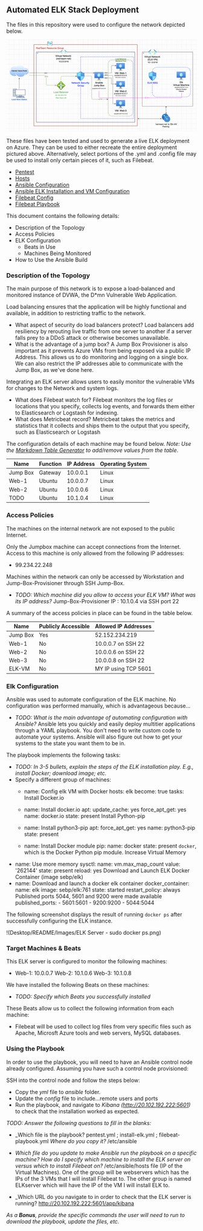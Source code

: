## Automated ELK Stack Deployment

The files in this repository were used to configure the network depicted below.

![alt text](https://github.com/paul-rod/PR.Repo/blob/main/Network%20Topology.png)

These files have been tested and used to generate a live ELK deployment on Azure. They can be used to either recreate the entire deployment pictured above. Alternatively, select portions of the .yml and .config file may be used to install only certain pieces of it, such as Filebeat.

  - [Pentest](../blob/main/pentest.yml)
  - [Hosts](../blob/main/Hosts)
  - [Ansible Configuration](../blob/mainansible)
  - [Ansible ELK Installation and VM Configuration](../blob/main/install-elk.yml)
  - [Filebeat Config](../blob/main/filebeat_config.yml)
  - [Filebeat Playbook](../blob.main/filebeat-playbook.yml)

This document contains the following details:
- Description of the Topology
- Access Policies
- ELK Configuration
  - Beats in Use
  - Machines Being Monitored
- How to Use the Ansible Build


### Description of the Topology

The main purpose of this network is to expose a load-balanced and monitored instance of DVWA, the D*mn Vulnerable Web Application.

Load balancing ensures that the application will be highly functional and available, in addition to restricting traffic to the network.
- What aspect of security do load balancers protect? 
    Load balancers add resiliency by rerouting live traffic from one server to another if a server falls prey to a DDoS attack or otherwise becomes unavailable.
- What is the advantage of a jump box?
    A Jump Box Provisioner is also important as it prevents Azure VMs from being exposed via a public IP Address. This allows us to do monitoring and logging on a single box. We can also restrict the IP addresses able to communicate with the Jump Box, as we've done here.

Integrating an ELK server allows users to easily monitor the vulnerable VMs for changes to the Network and system logs.
- What does Filebeat watch for?
    Filebeat monitors the log files or locations that you specify, collects log events, and forwards them either to Elasticsearch or Logstash for indexing.
- What does Metricbeat record?
  Metricbeat takes the metrics and statistics that it collects and ships them to the output that you specify, such as Elasticsearch or Logstash

The configuration details of each machine may be found below.
_Note: Use the [Markdown Table Generator](http://www.tablesgenerator.com/markdown_tables) to add/remove values from the table_.

| Name     | Function | IP Address | Operating System |
|----------|----------|------------|------------------|
| Jump Box | Gateway  | 10.0.0.1   | Linux            |
| Web-1    | Ubuntu   | 10.0.0.7   | Linux            |
| Web-2    | Ubuntu   | 10.0.0.6   | Linux            |
| TODO     | Ubuntu   | 10.1.0.4   | Linux            |

### Access Policies

The machines on the internal network are not exposed to the public Internet. 

Only the Jumpbox machine can accept connections from the Internet. Access to this machine is only allowed from the following IP addresses:
- 99.234.22.248

Machines within the network can only be accessed by Workstation and Jump-Box-Provisioner through SSH Jump-Box.
- _TODO: Which machine did you allow to access your ELK VM? What was its IP address?_
    Jump-Box-Provisioner IP : 10.1.0.4 via SSH port 22

A summary of the access policies in place can be found in the table below.

| Name     | Publicly Accessible | Allowed IP Addresses |
|----------|---------------------|----------------------|
| Jump Box | Yes                 | 52.152.234.219       |
| Web-1    | No                  | 10.0.0.7 on SSH 22   |
| Web-2    | No                  | 10.0.0.6 on SSH 22   |
| Web-3    | No                  | 10.0.0.8 on SSH 22   |
| ELK-VM   | No                  | MY IP using TCP 5601 |

### Elk Configuration

Ansible was used to automate configuration of the ELK machine. No configuration was performed manually, which is advantageous because...
- _TODO: What is the main advantage of automating configuration with Ansible?_
    Ansible lets you quickly and easily deploy multitier applications through a YAML playbook.
    You don't need to write custom code to automate your systems.
    Ansible will also figure out how to get your systems to the state you want them to be in.

The playbook implements the following tasks:
- _TODO: In 3-5 bullets, explain the steps of the ELK installation play. E.g., install Docker; download image; etc._
- Specify a different group of machines:
  - name: Config elk VM with Docker
    hosts: elk
    become: true
    tasks:
Install Docker.io
  - name: Install docker.io
    apt:
      update_cache: yes
      force_apt_get: yes
      name: docker.io
      state: present
Install Python-pip
  - name: Install python3-pip
    apt:
      force_apt_get: yes
      name: python3-pip
      state: present

  - name: Install Docker module
    pip:
      name: docker
      state: present
      `docker`, which is the Docker Python pip module.
Increase Virtual Memory
 - name: Use more memory
   sysctl:
     name: vm.max_map_count
     value: '262144'
     state: present
     reload: yes
Download and Launch ELK Docker Container (image sebp/elk)
 - name: Download and launch a docker elk container
   docker_container:
     name: elk
     image: sebp/elk:761
     state: started
     restart_policy: always
Published ports 5044, 5601 and 9200 were made available
     published_ports:
       -  5601:5601
       -  9200:9200
       -  5044:5044   

The following screenshot displays the result of running `docker ps` after successfully configuring the ELK instance.

!(Desktop/README/Images/ELK Server - sudo docker ps.png)

### Target Machines & Beats
This ELK server is configured to monitor the following machines:
- Web-1: 10.0.0.7
  Web-2: 10.1.0.6
  Web-3: 10.1.0.8

We have installed the following Beats on these machines:
- _TODO: Specify which Beats you successfully installed_

These Beats allow us to collect the following information from each machine:
- Filebeat will be used to collect log files from very specific files such as Apache, Microsft Azure tools and web servers, MySQL databases.

### Using the Playbook
In order to use the playbook, you will need to have an Ansible control node already configured. Assuming you have such a control node provisioned: 

SSH into the control node and follow the steps below:
- Copy the _yml_ file to _ansible_ folder.
- Update the _config_ file to include...remote users and ports
- Run the playbook, and navigate to _Kibana (http://20.102.192.222:5601)_ to check that the installation worked as expected.

_TODO: Answer the following questions to fill in the blanks:_
- _Which file is the playbook?
    pentest.yml ; install-elk.yml ; filebeat-playbook.yml
  _Where do you copy it?_
    /etc/ansible

- _Which file do you update to make Ansible run the playbook on a specific machine? How do I specify which machine to install the ELK server on versus which to install Filebeat on?_
    /etc/ansible/hosts file (IP of the Virtual Machines).
    One of the group will be webservers which has the IPs of the 3 VMs that I will install Filebeat to. The other group is named ELKserver which will have the IP of the VM I will install ELK to.

- _Which URL do you navigate to in order to check that the ELK server is running?
    http://20.102.192.222:5601/app/kibana

_As a **Bonus**, provide the specific commands the user will need to run to download the playbook, update the files, etc._
